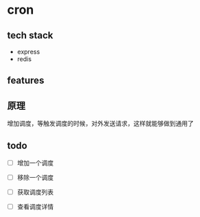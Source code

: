 cron
====

## tech stack

- express 
- redis


## features




## 原理

增加调度，等触发调度的时候，对外发送请求，这样就能够做到通用了




## todo

- [ ] 增加一个调度
- [ ] 移除一个调度
- [ ] 获取调度列表
- [ ] 查看调度详情



